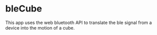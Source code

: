 # bleCube
This app uses the web bluetooth API to translate the ble signal from a device into the motion of a cube.
